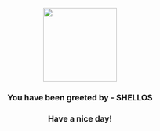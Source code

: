 <p align="center">
            <img src="https://raw.githubusercontent.com/PokeAPI/sprites/master/sprites/pokemon/422.png" width="150" height="150">
          </p>
          <h3 align="center">You have been greeted by - <b>SHELLOS</b></h3>
          <h3 align="center">Have a nice day!</h3>
